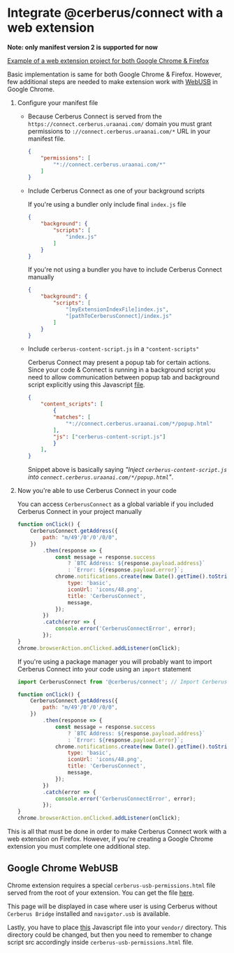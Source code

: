 # Integrate @cerberus/connect with a web extension

**Note: only manifest version 2 is supported for now**

[Example of a web extension project for both Google Chrome & Firefox](../../../connect-examples/webextension/README.md)

Basic implementation is same for both Google Chrome & Firefox. However, few additional steps are needed to make extension work with [WebUSB](https://wicg.github.io/webusb/) in Google Chrome.

1. Configure your manifest file

    - Because Cerberus Connect is served from the `https://connect.cerberus.uraanai.com/` domain you must grant permissions to `://connect.cerberus.uraanai.com/*` URL in your manifest file.

        ```JSON
        {
            "permissions": [
                "*://connect.cerberus.uraanai.com/*"
            ]
        }
        ```

    - Include Cerberus Connect as one of your background scripts

        If you're using a bundler only include final `index.js` file

        ```JSON
        {
            "background": {
                "scripts": [
                    "index.js"
                ]
            }
        }
        ```

        If you're not using a bundler you have to include Cerberus Connect manually

        ```JSON
        {
            "background": {
                "scripts": [
                    "[myExtensionIndexFile]index.js",
                    "[pathToCerberusConnect]/index.js"
                ]
            }
        }
        ```

    - Include `cerberus-content-script.js` in a `"content-scripts"`

        Cerberus Connect may present a popup tab for certain actions. Since your code & Connect is running in a background script you need to allow communication between popup tab and background script explicitly using this Javascript [file](./cerberus-content-script.js).

        ```JSON
        {
            "content_scripts": [
                {
                "matches": [
                    "*://connect.cerberus.uraanai.com/*/popup.html"
                ],
                "js": ["cerberus-content-script.js"]
                }
            ],
        }
        ```

        Snippet above is basically saying _"Inject `cerberus-content-script.js` into `connect.cerberus.uraanai.com/*/popup.html`"_.

2. Now you're able to use Cerberus Connect in your code

    You can access `CerberusConnect` as a global variable if you included Cerberus Connect in your project manually

    ```javascript
    function onClick() {
        CerberusConnect.getAddress({
            path: "m/49'/0'/0'/0/0",
        })
            .then(response => {
                const message = response.success
                    ? `BTC Address: ${response.payload.address}`
                    : `Error: ${response.payload.error}`;
                chrome.notifications.create(new Date().getTime().toString(), {
                    type: 'basic',
                    iconUrl: 'icons/48.png',
                    title: 'CerberusConnect',
                    message,
                });
            })
            .catch(error => {
                console.error('CerberusConnectError', error);
            });
    }
    chrome.browserAction.onClicked.addListener(onClick);
    ```

    If you're using a package manager you will probably want to import Cerberus Connect into your code using an `import` statement

    ```javascript
    import CerberusConnect from '@cerberus/connect'; // Import Cerberus Connect

    function onClick() {
        CerberusConnect.getAddress({
            path: "m/49'/0'/0'/0/0",
        })
            .then(response => {
                const message = response.success
                    ? `BTC Address: ${response.payload.address}`
                    : `Error: ${response.payload.error}`;
                chrome.notifications.create(new Date().getTime().toString(), {
                    type: 'basic',
                    iconUrl: 'icons/48.png',
                    title: 'CerberusConnect',
                    message,
                });
            })
            .catch(error => {
                console.error('CerberusConnectError', error);
            });
    }
    chrome.browserAction.onClicked.addListener(onClick);
    ```

This is all that must be done in order to make Cerberus Connect work with a web extension on Firefox.
However, if you're creating a Google Chrome extension you must complete one additional step.

## Google Chrome WebUSB

Chrome extension requires a special `cerberus-usb-permissions.html` file served from the root of your extension. You can get the file [here](./cerberus-usb-permissions.html).

This page will be displayed in case where user is using Cerberus without `Cerberus Bridge` installed and `navigator.usb` is available.

Lastly, you have to place [this](./cerberus-usb-permissions.js) Javascript file into your `vendor/` directory. This directory could be changed, but then you need to remember to change script src accordingly inside `cerberus-usb-permissions.html` file.

